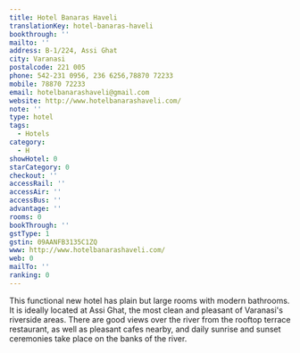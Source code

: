 ```yaml
---
title: Hotel Banaras Haveli
translationKey: hotel-banaras-haveli
bookthrough: ''
mailto: ''
address: B-1/224, Assi Ghat
city: Varanasi
postalcode: 221 005
phone: 542-231 0956, 236 6256,78870 72233
mobile: 78870 72233
email: hotelbanarashaveli@gmail.com
website: http://www.hotelbanarashaveli.com/
note: ''
type: hotel
tags:
  - Hotels
category:
  - H
showHotel: 0
starCategory: 0
checkout: ''
accessRail: ''
accessAir: ''
accessBus: ''
advantage: ''
rooms: 0
bookThrough: ''
gstType: 1
gstin: 09AANFB3135C1ZQ
www: http://www.hotelbanarashaveli.com/
web: 0
mailTo: ''
ranking: 0
---
```







This functional new hotel has plain but large rooms with modern bathrooms. It is ideally located at Assi Ghat, the most clean and pleasant of Varanasi's riverside areas. There are good views over the river from the rooftop terrace restaurant, as well as pleasant cafes nearby, and daily sunrise and sunset ceremonies take place on the banks of the river.